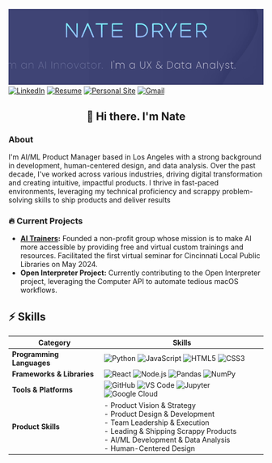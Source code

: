 ![Header Image](https://github.com/nate-dryer/nate-dryer/blob/main/GIF_3)
[![LinkedIn](https://img.shields.io/badge/LinkedIn-natedryer-0A66C2?style=for-the-badge&logo=linkedin&logoColor=white)](https://www.linkedin.com/in/natedryer)
[![Resume](https://img.shields.io/badge/Resume-View-brightgreen?style=for-the-badge&logo=read-the-docs&logoColor=white)](https://registry.jsonresume.org/natedryer?theme=macchiato)
[![Personal Site](https://img.shields.io/badge/Website-natedryer.com-FF5722?style=for-the-badge&logo=google-chrome&logoColor=white)](https://www.natedryer.com)
[![Gmail](https://img.shields.io/badge/Gmail-Contact_Me-D14836?style=for-the-badge&logo=gmail&logoColor=white)](mailto:nate@natedryer.com)

<div align="center">
  <h2>👋 Hi there. I'm Nate</h2>
</div>

### About
I'm AI/ML Product Manager based in Los Angeles with a strong background in development, human-centered design, and data analysis. Over the past decade, I've worked across various industries, driving digital transformation and creating intuitive, impactful products. I thrive in fast-paced environments, leveraging my technical proficiency and scrappy problem-solving skills to ship products and deliver results

### 🔥 Current Projects
- **[AI Trainers](www.aitrainers.io):**  Founded a non-profit group whose mission is to make AI more accessible by providing free and virtual custom trainings and resources. Facilitated the first virtual seminar for Cincinnati Local Public Libraries on May 2024.
- **Open Interpreter Project:** Currently contributing to the Open Interpreter project, leveraging the Computer API to automate tedious macOS workflows.

## ⚡ Skills 

| **Category**                | **Skills**                                                                                                                                                           |
|-----------------------------|----------------------------------------------------------------------------------------------------------------------------------------------------------------------|
| **Programming Languages**   | ![Python](https://img.shields.io/badge/-Python-3776AB?style=flat-square&logo=python&logoColor=white) ![JavaScript](https://img.shields.io/badge/-JavaScript-F7DF1E?style=flat-square&logo=javascript&logoColor=black) ![HTML5](https://img.shields.io/badge/-HTML5-E34F26?style=flat-square&logo=html5&logoColor=white) ![CSS3](https://img.shields.io/badge/-CSS3-1572B6?style=flat-square&logo=css3&logoColor=white) |
| **Frameworks & Libraries**  | ![React](https://img.shields.io/badge/-React-61DAFB?style=flat-square&logo=react&logoColor=black) ![Node.js](https://img.shields.io/badge/-Node.js-339933?style=flat-square&logo=node.js&logoColor=white) ![Pandas](https://img.shields.io/badge/-Pandas-150458?style=flat-square&logo=pandas&logoColor=white) ![NumPy](https://img.shields.io/badge/-NumPy-013243?style=flat-square&logo=numpy&logoColor=white) |
| **Tools & Platforms**       | ![GitHub](https://img.shields.io/badge/-GitHub-181717?style=flat-square&logo=github&logoColor=white) ![VS Code](https://img.shields.io/badge/-VS%20Code-007ACC?style=flat-square&logo=visual-studio-code&logoColor=white) ![Jupyter](https://img.shields.io/badge/-Jupyter-F37626?style=flat-square&logo=jupyter&logoColor=white) ![Google Cloud](https://img.shields.io/badge/-Google%20Cloud-4285F4?style=flat-square&logo=google-cloud&logoColor=white) |
| **Product Skills**    | - Product Vision & Strategy <br> - Product Design & Development <br> - Team Leadership & Execution <br> - Leading & Shipping Scrappy Products <br> - AI/ML Development & Data Analysis <br> - Human-Centered Design |
